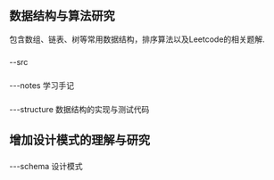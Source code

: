 ## 数据结构与算法研究

包含数组、链表、树等常用数据结构，排序算法以及Leetcode的相关题解.

###
--src
###
---notes 学习手记
###
---structure 数据结构的实现与测试代码

## 增加设计模式的理解与研究

###
---schema 设计模式

